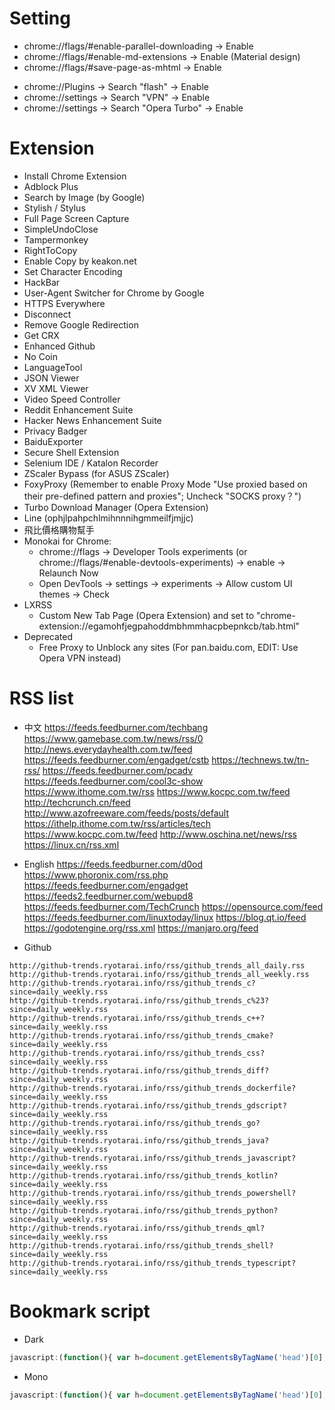 Setting
=====
* chrome://flags/#enable-parallel-downloading -> Enable
* chrome://flags/#enable-md-extensions -> Enable (Material design)
* chrome://flags/#save-page-as-mhtml -> Enable
<!-- * chrome://flags/#smooth-scrolling -> Enable -->
<!-- * chrome://flags/#personal-news-notifications -> Enable -->
<!-- * chrome://flags/#enable-quic -> Enable -->
<!-- * chrome://flags/#toolkit-bookmarks -> Enable -->
<!-- * chrome://flags/#enable-suggestions-with-substring-match -> Enable -->
<!-- * chrome://flags/#enable-simple-cache-backend -> Enable -->
<!-- * chrome://flags/#enable-client-lo-fi -> Enable -->
<!-- * chrome://flags/#enable-module-scripts-import-meta-url -> Enable -->
<!-- * chrome://flags/#enable-javascript-harmony -> Enable -->
<!-- * chrome://flags/#enable-asm-webassembly -> Enable -->
<!-- * chrome://flags/#enable-webassembly -> Enable -->
<!-- * chrome://flags/#enable-webassembly-streaming -> Enable -->
<!-- * chrome://flags/#enable-future-v8-vm-features -> Enable -->
<!-- * chrome://flags/#enable-experimental-web-platform-features -> Enable -->
<!-- * chrome://flags/#overlay-scrollbars -> Enable (Automatically hidding scrollbar) -->
<!-- * chrome://flags/#disable-background-video-track -> Enable -->
<!-- * chrome://flags/#enable-new-print-preview -> Enable -->
<!-- * chrome://flags/#enable-async-image-decoding -> Enable -->
* chrome://Plugins -> Search "flash" -> Enable
* chrome://settings -> Search "VPN" -> Enable
* chrome://settings -> Search "Opera Turbo" -> Enable

Extension
=====
* Install Chrome Extension
* Adblock Plus
* Search by Image (by Google)
* Stylish / Stylus
* Full Page Screen Capture
* SimpleUndoClose
* Tampermonkey
* RightToCopy
* Enable Copy by keakon.net
* Set Character Encoding
* HackBar
* User-Agent Switcher for Chrome by Google
* HTTPS Everywhere
* Disconnect
* Remove Google Redirection
* Get CRX
* Enhanced Github
* No Coin
* LanguageTool
* JSON Viewer
* XV XML Viewer
* Video Speed Controller
* Reddit Enhancement Suite
* Hacker News Enhancement Suite
* Privacy Badger
* BaiduExporter
* Secure Shell Extension
* Selenium IDE / Katalon Recorder
* ZScaler Bypass (for ASUS ZScaler)
* FoxyProxy (Remember to enable Proxy Mode "Use proxied based on their pre-defined pattern and proxies"; Uncheck "SOCKS proxy？")
* Turbo Download Manager (Opera Extension)
* Line (ophjlpahpchlmihnnnihgmmeilfjmjjc)
* 飛比價格購物幫手
* Monokai for Chrome:
    * chrome://flags -> Developer Tools experiments (or chrome://flags/#enable-devtools-experiments) -> enable -> Relaunch Now
    * Open DevTools -> settings -> experiments -> Allow custom UI themes -> Check
* LXRSS
    * Custom New Tab Page (Opera Extension) and set to "chrome-extension://egamohfjegpahoddmbhmmhacpbepnkcb/tab.html"
* Deprecated
    * Free Proxy to Unblock any sites (For pan.baidu.com, EDIT: Use Opera VPN instead)

RSS list
=====
* 中文
https://feeds.feedburner.com/techbang
https://www.gamebase.com.tw/news/rss/0
http://news.everydayhealth.com.tw/feed
https://feeds.feedburner.com/engadget/cstb
https://technews.tw/tn-rss/
https://feeds.feedburner.com/pcadv
https://feeds.feedburner.com/cool3c-show
https://www.ithome.com.tw/rss
https://www.kocpc.com.tw/feed
http://techcrunch.cn/feed
http://www.azofreeware.com/feeds/posts/default
https://ithelp.ithome.com.tw/rss/articles/tech
https://www.kocpc.com.tw/feed
http://www.oschina.net/news/rss
https://linux.cn/rss.xml

* English
https://feeds.feedburner.com/d0od
https://www.phoronix.com/rss.php
https://feeds.feedburner.com/engadget
https://feeds2.feedburner.com/webupd8
https://feeds.feedburner.com/TechCrunch
https://opensource.com/feed
https://feeds.feedburner.com/linuxtoday/linux
https://blog.qt.io/feed
https://godotengine.org/rss.xml
https://manjaro.org/feed

* Github
```
http://github-trends.ryotarai.info/rss/github_trends_all_daily.rss
http://github-trends.ryotarai.info/rss/github_trends_all_weekly.rss
http://github-trends.ryotarai.info/rss/github_trends_c?since=daily_weekly.rss
http://github-trends.ryotarai.info/rss/github_trends_c%23?since=daily_weekly.rss
http://github-trends.ryotarai.info/rss/github_trends_c++?since=daily_weekly.rss
http://github-trends.ryotarai.info/rss/github_trends_cmake?since=daily_weekly.rss
http://github-trends.ryotarai.info/rss/github_trends_css?since=daily_weekly.rss
http://github-trends.ryotarai.info/rss/github_trends_diff?since=daily_weekly.rss
http://github-trends.ryotarai.info/rss/github_trends_dockerfile?since=daily_weekly.rss
http://github-trends.ryotarai.info/rss/github_trends_gdscript?since=daily_weekly.rss
http://github-trends.ryotarai.info/rss/github_trends_go?since=daily_weekly.rss
http://github-trends.ryotarai.info/rss/github_trends_java?since=daily_weekly.rss
http://github-trends.ryotarai.info/rss/github_trends_javascript?since=daily_weekly.rss
http://github-trends.ryotarai.info/rss/github_trends_kotlin?since=daily_weekly.rss
http://github-trends.ryotarai.info/rss/github_trends_powershell?since=daily_weekly.rss
http://github-trends.ryotarai.info/rss/github_trends_python?since=daily_weekly.rss
http://github-trends.ryotarai.info/rss/github_trends_qml?since=daily_weekly.rss
http://github-trends.ryotarai.info/rss/github_trends_shell?since=daily_weekly.rss
http://github-trends.ryotarai.info/rss/github_trends_typescript?since=daily_weekly.rss
```


Bookmark script
=====
* Dark
```javascript
javascript:(function(){ var h=document.getElementsByTagName('head')[0],s=document.createElement('style');s.setAttribute('type','text/css'); s.appendChild(document.createTextNode('html{-webkit-filter:invert(100%) hue-rotate(180deg) contrast(70%) !important; background: #fff;} .line-content {background-color: #fefefe;}'));h.appendChild(s); })()
```
* Mono
```javascript
javascript:(function(){ var h=document.getElementsByTagName('head')[0],s=document.createElement('style');s.setAttribute('type','text/css'); s.appendChild(document.createTextNode('@font-face{font-family:ASCII;src:local("Ubuntu Mono"),local("Consolas");unicode-range:U+00-7F,U+FF01-FF5E}@font-face{font-family:CJK;src:local("Droid Sans Fallback"),local("DroidMono"),local("Wenquanyi Micro Hei"),local("WenQuanYi Zen Hei"),local("Sarasa Mono TC"),local("Microsoft JhengHei"),local("Microsoft YaHei");unicode-range:U+2E80-FAFF}*,* *,[class],[id],[name]{font-family:ASCII,CJK,sans-serif!important;font-weight:400!important}'));h.appendChild(s); })()
```
